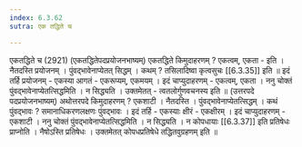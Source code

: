 ```yaml
---
index: 6.3.62
sutra: एक तद्धिते च

---
```

 एकतद्धिते च (2921) (एकतद्धितेपदप्रयोजनभाष्यम्) एकतद्धिते किमुदाहरणम् ? एकत्वम्, एकता  -  इति । नैतदस्ति प्रयोजनम् । पुंवद्भावेनाप्येतत् सिद्धम् । कथम् ? तसिलादिष्वा कृत्वसुचः [[6.3.35]] इति ॥ इदं तर्हि प्रयोजनम्  -  एकस्या आगतं  -  एकरूप्यम्, एकमयम् । इदं चाप्युदाहरणम्  -  एकत्वम्, एकता । ननु चोक्तं पुंवद्भावेनाप्येतत्सिद्धमिति । न सिद्ध्यति । उक्तमेतत्  -  त्वतलोर्गुणवचनस्य इति ॥ (उत्तरपदे पदप्रयोजनभाष्यम्) अथोत्तरपदे किमुदाहरणम् ? एकशाटी । नैतदस्ति । पुंवद्भावेनाप्येतत्सिद्धम् । कथं पुंवद्भावः ? समानाधिकरणलक्षणः पुंवद्भावः । इदं तर्हि  -  एकस्याः क्षीरं  -  एकक्षीरम् । इदं चाप्युदाहरणम्  -  एकशाटी । ननु चोक्तं पुंवद्भावेनाप्येतत्सिद्धमिति । न सिद्ध्यति । न कोपधायाः [[6.3.37]] इति प्रतिषेधः प्राप्नोति । नैषोऽस्ति प्रतिषेधः । उक्तमेतत् कोपधप्रतिषेधे तद्धितवुग्रहणम् इति ॥ 